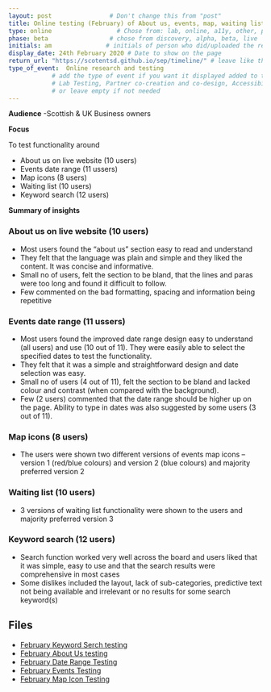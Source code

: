 ```yaml
---
layout: post                # Don't change this from "post"
title: Online testing (February) of About us, events, map, waiting list & search   # Title to show on the page
type: online                  # Chose from: lab, online, a11y, other, partner
phase: beta                 # chose from discovery, alpha, beta, live
initials: am               # initials of person who did/uploaded the research
display_date: 24th February 2020 # Date to show on the page
return_url: "https://scotentsd.github.io/sep/timeline/" # leave like this         
type_of_event:  Online research and testing            
            # add the type of event if you want it displayed added to the heading when the post if clicked on
            # Lab Testing, Partner co-creation and co-design, Accessibility, Online research and testing, Events, F2F and testing
            # or leave empty if not needed
---
```


**Audience**
-Scottish & UK Business owners

**Focus**

To test functionality around
- About us on live website (10 users)
- Events date range (11 ussers)
- Map icons (8 users)
- Waiting list (10 users)
- Keyword search (12 users)

**Summary of insights**

### About us on live website (10 users)
- Most users found the “about us” section easy to read and understand
- They felt that the language was plain and simple and they liked the content. It was concise and informative.
- Small no of users, felt the section to be bland, that the lines and paras were too long and found it difficult to follow.
- Few commented on the bad formatting, spacing and information being repetitive

### Events date range (11 ussers) ###
- Most users found the improved date range design easy to understand (all users) and use (10 out of 11). They were easily able to select the specified dates to test the functionality.
- They felt that it was a simple and straightforward design and date selection was easy.
- Small no of users (4 out of 11), felt the section to be bland and lacked colour and contrast (when compared with the background).
- Few (2 users) commented that the date range should be higher up on the page. Ability to type in dates was also suggested by some users (3 out of 11).

### Map icons (8 users) ###
- The users were shown two different versions of events map icons – version 1 (red/blue colours) and version 2 (blue colours) and majority preferred version 2

### Waiting list (10 users) ###
- 3 versions of waiting list functionality were shown to the users and majority preferred version 3

### Keyword search (12 users) ###
- Search function worked very well across the board and users liked that it was simple, easy to use and that the search results were comprehensive in most cases
- Some dislikes included the layout, lack of sub-categories, predictive text not being available and irrelevant or no results for some search keyword(s)


## Files ##
- [February Keyword Serch testing](https://scotentsd.github.io/sep/files/FBS-Keyword_search-Feb_2020.pptx)
- [February About Us testing](https://scotentsd.github.io/sep/files/SE-About_Us_Design_on_Live_site_Feb_2020.pptx)
- [February Date Range Testing](https://scotentsd.github.io/sep/files/SEP-Date_range_Feb_2020.pptx)
- [February Events Testing](https://scotentsd.github.io/sep/files/SEP-Events_waiting_list_prototyp_Feb_2020.pptx)
- [February Map Icon Testing](https://scotentsd.github.io/sep/files/SEP-Map_Icons_Feb_2020)



